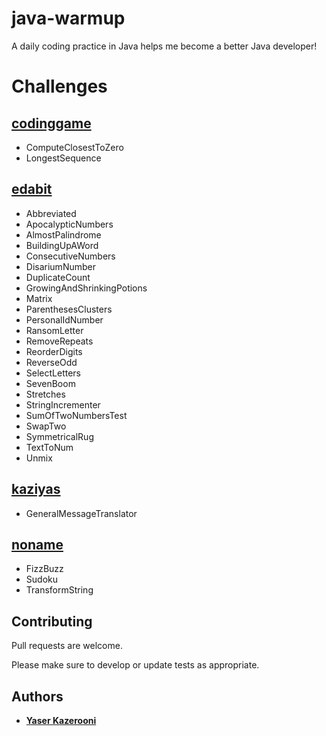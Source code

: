# java-warmup
A daily coding practice in Java helps me become a better Java developer!

# Challenges
## [codinggame](https://www.codingame.com/)
- ComputeClosestToZero
- LongestSequence
## [edabit](https://edabit.com/)
- Abbreviated
- ApocalypticNumbers
- AlmostPalindrome
- BuildingUpAWord
- ConsecutiveNumbers
- DisariumNumber
- DuplicateCount
- GrowingAndShrinkingPotions
- Matrix
- ParenthesesClusters
- PersonalIdNumber
- RansomLetter
- RemoveRepeats
- ReorderDigits
- ReverseOdd
- SelectLetters
- SevenBoom
- Stretches
- StringIncrementer
- SumOfTwoNumbersTest
- SwapTwo
- SymmetricalRug
- TextToNum
- Unmix
## [kaziyas](https://github.com/kaziyas/java-warmup)
- GeneralMessageTranslator
## [noname](google.com)
- FizzBuzz
- Sudoku
- TransformString

## Contributing

Pull requests are welcome. 

Please make sure to develop or update tests as appropriate.

## Authors

* **[Yaser Kazerooni](https://www.linkedin.com/in/yaserkazerooni/)**
